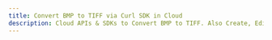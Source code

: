 ---title: Convert BMP to TIFF via Curl SDK in Clouddescription: Cloud APIs & SDKs to Convert BMP to TIFF. Also Create, Edit & Render Microsoft Word & OpenOffice documents in the Cloud.---